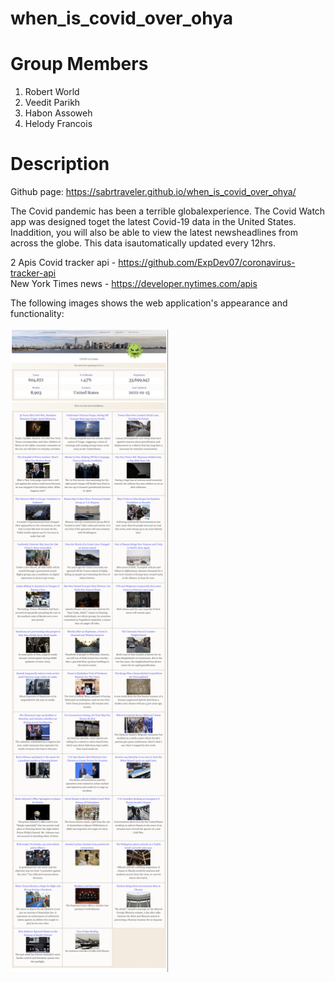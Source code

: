 # when_is_covid_over_ohya

# Group Members

1. Robert World
2. Veedit Parikh
3. Habon Assoweh
4. Helody Francois

# Description

Github page: https://sabrtraveler.github.io/when_is_covid_over_ohya/

The Covid pandemic has been a terrible globalexperience. The Covid Watch app was designed toget the latest Covid-19 data in the United States. Inaddition, you will also be able to view the latest newsheadlines from across the globe. This data isautomatically updated every 12hrs.

2 Apis
Covid tracker api - https://github.com/ExpDev07/coronavirus-tracker-api <br>
New York Times news - https://developer.nytimes.com/apis

The following images shows the web application's appearance and functionality:<br><br>
<img src="./assets/images/1.png" style="width: 50%; max-width: 50%;">

